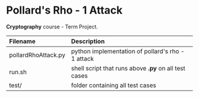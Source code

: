 # Pollard's Rho - 1 Attack

__Cryptography__ course - Term Project.

| Filename            | Description                                            |
|:------------------- |:------------------------------------------------------ |
| pollardRhoAttack.py | python implementation of pollard's rho - 1 attack      |
| run.sh              | shell script that runs above __.py__ on all test cases |
| test/               | folder containing all test cases                       |
